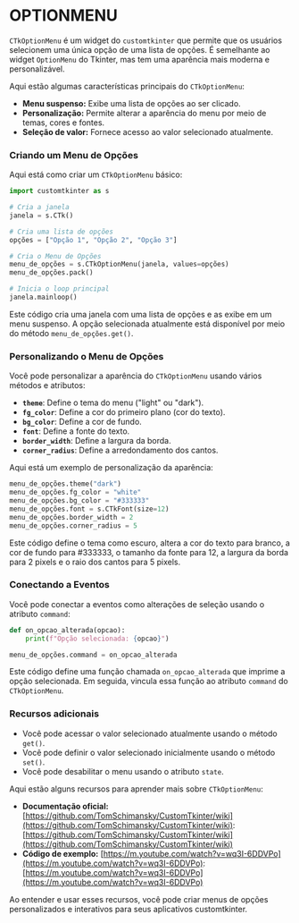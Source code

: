 # OPTIONMENU
`CTkOptionMenu` é um widget do `customtkinter` que permite que os usuários selecionem uma única opção de uma lista de opções. É semelhante ao widget `OptionMenu` do Tkinter, mas tem uma aparência mais moderna e personalizável.

Aqui estão algumas características principais do `CTkOptionMenu`:

* **Menu suspenso:** Exibe uma lista de opções ao ser clicado.
* **Personalização:** Permite alterar a aparência do menu por meio de temas, cores e fontes.
* **Seleção de valor:** Fornece acesso ao valor selecionado atualmente.

### Criando um Menu de Opções

Aqui está como criar um `CTkOptionMenu` básico:

```python
import customtkinter as s

# Cria a janela
janela = s.CTk()

# Cria uma lista de opções
opções = ["Opção 1", "Opção 2", "Opção 3"]

# Cria o Menu de Opções
menu_de_opções = s.CTkOptionMenu(janela, values=opções)
menu_de_opções.pack()

# Inicia o loop principal
janela.mainloop()
```

Este código cria uma janela com uma lista de opções e as exibe em um menu suspenso. A opção selecionada atualmente está disponível por meio do método `menu_de_opções.get()`.

### Personalizando o Menu de Opções

Você pode personalizar a aparência do `CTkOptionMenu` usando vários métodos e atributos:

* **`theme`**: Define o tema do menu ("light" ou "dark").
* **`fg_color`**: Define a cor do primeiro plano (cor do texto).
* **`bg_color`**: Define a cor de fundo.
* **`font`**: Define a fonte do texto.
* **`border_width`**: Define a largura da borda.
* **`corner_radius`**: Define a arredondamento dos cantos.

Aqui está um exemplo de personalização da aparência:

```python
menu_de_opções.theme("dark")
menu_de_opções.fg_color = "white"
menu_de_opções.bg_color = "#333333"
menu_de_opções.font = s.CTkFont(size=12)
menu_de_opções.border_width = 2
menu_de_opções.corner_radius = 5
```

Este código define o tema como escuro, altera a cor do texto para branco, a cor de fundo para #333333, o tamanho da fonte para 12, a largura da borda para 2 pixels e o raio dos cantos para 5 pixels.

### Conectando a Eventos

Você pode conectar a eventos como alterações de seleção usando o atributo `command`:

```python
def on_opcao_alterada(opcao):
    print(f"Opção selecionada: {opcao}")

menu_de_opções.command = on_opcao_alterada
```

Este código define uma função chamada `on_opcao_alterada` que imprime a opção selecionada. Em seguida, vincula essa função ao atributo `command` do `CTkOptionMenu`.

### Recursos adicionais

* Você pode acessar o valor selecionado atualmente usando o método `get()`.
* Você pode definir o valor selecionado inicialmente usando o método `set()`.
* Você pode desabilitar o menu usando o atributo `state`.

Aqui estão alguns recursos para aprender mais sobre `CTkOptionMenu`:

* **Documentação oficial:** [https://github.com/TomSchimansky/CustomTkinter/wiki](https://github.com/TomSchimansky/CustomTkinter/wiki): [https://github.com/TomSchimansky/CustomTkinter/wiki](https://github.com/TomSchimansky/CustomTkinter/wiki)
* **Código de exemplo:** [https://m.youtube.com/watch?v=wq3I-6DDVPo](https://m.youtube.com/watch?v=wq3I-6DDVPo): [https://m.youtube.com/watch?v=wq3I-6DDVPo](https://m.youtube.com/watch?v=wq3I-6DDVPo)

Ao entender e usar esses recursos, você pode criar menus de opções personalizados e interativos para seus aplicativos customtkinter.